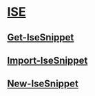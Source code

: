 #  [ISE](ISE.md)
##  [Get-IseSnippet](Get-IseSnippet.md)
##  [Import-IseSnippet](Import-IseSnippet.md)
##  [New-IseSnippet](New-IseSnippet.md)
